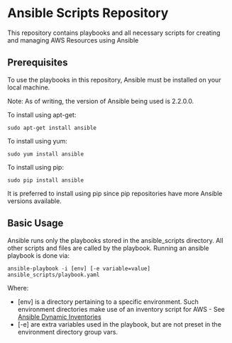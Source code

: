 # Ansible Scripts Repository
This repository contains playbooks and all necessary scripts for creating and managing AWS Resources using Ansible

## Prerequisites
To use the playbooks in this repository, Ansible must be installed on your local machine.

Note: As of writing, the version of Ansible being used is 2.2.0.0.

To install using apt-get:
```
sudo apt-get install ansible
```
To install using yum:
```
sudo yum install ansible
```
To install using pip:
```
sudo pip install ansible
```
It is preferred to install using pip since pip repositories have more Ansible versions available.

## Basic Usage
Ansible runs only the playbooks stored in the ansible_scripts directory. All other scripts and files are called by the playbook.
Running an ansible playbook is done via:
```
ansible-playbook -i [env] [-e variable=value] ansible_scripts/playbook.yaml
```
Where:
* [env] is a directory pertaining to a specific environment. Such environment directories make use of an inventory script for AWS - See [Ansible Dynamic Inventories](http://docs.ansible.com/ansible/intro_dynamic_inventory.html)
* [-e] are extra variables used in the playbook, but are not preset in the environment directory group vars.
